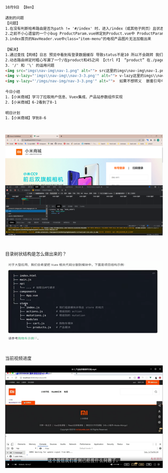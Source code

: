 ```html
10月9日 【Ben】

遇到的问题
【问题】
1.在没有判断哈希路由是否为path != '#/index' 时，进入/index（或其他子网页）且状态码不为10 不会自动跳转到login页面
2.之前不小心遗留的一个小bug ProductParam.vue绑定到Product.vue中 ProductParam中template的信息无法被显示 已知是路径动态路由的问题 例如localhost/#/product45
3.index首页的NavHeader.vue中class="item-menu"的电视产品图片无法加载出来

【解决】
1.通过查找【网络】日志 预览中看到有登录数据缓存 导致status不是10 所以不会跳转 我们可以在【应用】中找到cookie下的http://localhost:8080 将影响到的缓存删除（或者全删除）即可成功跳转
2.动态路由绑定时粗心写漏了一个/在product和45之间 【ctrl F】 “product” 在./pages/index.vue中搜索补齐写漏的地方
3. '/' 和 '\' 的运用问题
<img src="imgs\nav-img\nav-1.png" alt=""> src这里的imgs\nav-img\nav-1.png是字符串
<img v-lazy="'imgs\\nav-img\\nav-3-3.png'" alt=""> v-lazy这里的imgs\\nav-img\\nav-3-3.png是变量 所以需要加''转化为字符串 嵌套引号的\需要再加一个\转义 所以嵌套引号用\\表示\
<img v-lazy="'/imgs/nav-img/nav-3-3.png'" alt="">  如果不想转义  嵌套引号中用 / 表示 \\ 也就是转义后字符串 \

今日小结
1.【小米商城】学习了拉取用户信息、Vuex集成、产品站参数组件实现
2.【小米商城】6-2看到了8-1

明日计划
1.【小米商城】学到8-6
```

​	

![image-20221009092315566](10月9日.assets/image-20221009092315566.png)

​	

目录树状结构是怎么做出来的？

![image-20221009101215986](10月9日.assets/image-20221009101215986.png)

​	

当前视频进度

![image-20221009205849355](10月9日.assets/image-20221009205849355.png)
